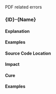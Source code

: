 PDF related errors

### {ID}-{Name}
#### Explanation
#### Examples
#### Source Code Location
#### Impact
#### Cure

#### Examples
